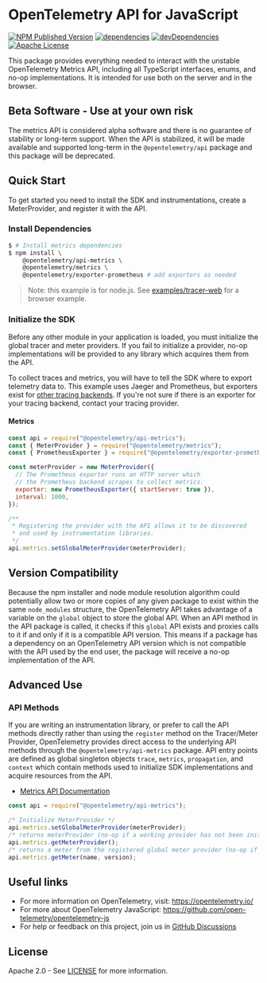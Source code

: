 # OpenTelemetry API for JavaScript

[![NPM Published Version][npm-img]][npm-url]
[![dependencies][dependencies-image]][dependencies-url]
[![devDependencies][devDependencies-image]][devDependencies-url]
[![Apache License][license-image]][license-image]

This package provides everything needed to interact with the unstable OpenTelemetry Metrics API, including all TypeScript interfaces, enums, and no-op implementations. It is intended for use both on the server and in the browser.

## Beta Software - Use at your own risk

The metrics API is considered alpha software and there is no guarantee of stability or long-term support. When the API is stabilized, it will be made available and supported long-term in the `@opentelemetry/api` package and this package will be deprecated.

## Quick Start

To get started you need to install the SDK and instrumentations, create a MeterProvider, and register it with the API.

### Install Dependencies

```sh
$ # Install metrics dependencies
$ npm install \
    @opentelemetry/api-metrics \
    @opentelemetry/metrics \
    @opentelemetry/exporter-prometheus # add exporters as needed
```

> Note: this example is for node.js. See [examples/tracer-web](https://github.com/open-telemetry/opentelemetry-js/tree/main/examples/tracer-web) for a browser example.

### Initialize the SDK

Before any other module in your application is loaded, you must initialize the global tracer and meter providers. If you fail to initialize a provider, no-op implementations will be provided to any library which acquires them from the API.

To collect traces and metrics, you will have to tell the SDK where to export telemetry data to. This example uses Jaeger and Prometheus, but exporters exist for [other tracing backends][other-tracing-backends]. If you're not sure if there is an exporter for your tracing backend, contact your tracing provider.

#### Metrics

```javascript
const api = require("@opentelemetry/api-metrics");
const { MeterProvider } = require("@opentelemetry/metrics");
const { PrometheusExporter } = require("@opentelemetry/exporter-prometheus");

const meterProvider = new MeterProvider({
  // The Prometheus exporter runs an HTTP server which
  // the Prometheus backend scrapes to collect metrics.
  exporter: new PrometheusExporter({ startServer: true }),
  interval: 1000,
});

/**
 * Registering the provider with the API allows it to be discovered
 * and used by instrumentation libraries.
 */
api.metrics.setGlobalMeterProvider(meterProvider);
```

## Version Compatibility

Because the npm installer and node module resolution algorithm could potentially allow two or more copies of any given package to exist within the same `node_modules` structure, the OpenTelemetry API takes advantage of a variable on the `global` object to store the global API. When an API method in the API package is called, it checks if this `global` API exists and proxies calls to it if and only if it is a compatible API version. This means if a package has a dependency on an OpenTelemetry API version which is not compatible with the API used by the end user, the package will receive a no-op implementation of the API.

## Advanced Use

### API Methods

If you are writing an instrumentation library, or prefer to call the API methods directly rather than using the `register` method on the Tracer/Meter Provider, OpenTelemetry provides direct access to the underlying API methods through the `@opentelemetry/api-metrics` package. API entry points are defined as global singleton objects `trace`, `metrics`, `propagation`, and `context` which contain methods used to initialize SDK implementations and acquire resources from the API.

- [Metrics API Documentation][metrics-api-docs]

```javascript
const api = require("@opentelemetry/api-metrics");

/* Initialize MeterProvider */
api.metrics.setGlobalMeterProvider(meterProvider);
/* returns meterProvider (no-op if a working provider has not been initialized) */
api.metrics.getMeterProvider();
/* returns a meter from the registered global meter provider (no-op if a working provider has not been initialized) */
api.metrics.getMeter(name, version);
```

## Useful links

- For more information on OpenTelemetry, visit: <https://opentelemetry.io/>
- For more about OpenTelemetry JavaScript: <https://github.com/open-telemetry/opentelemetry-js>
- For help or feedback on this project, join us in [GitHub Discussions][discussions-url]

## License

Apache 2.0 - See [LICENSE][license-url] for more information.

[discussions-url]: https://github.com/open-telemetry/opentelemetry-js/discussions
[license-url]: https://github.com/open-telemetry/opentelemetry-js/blob/main/LICENSE
[license-image]: https://img.shields.io/badge/license-Apache_2.0-green.svg?style=flat
[dependencies-image]: https://status.david-dm.org/gh/open-telemetry/opentelemetry-js.svg?path=packages%2Fopentelemetry-api-metrics
[dependencies-url]: https://david-dm.org/open-telemetry/opentelemetry-js?path=packages%2Fopentelemetry-api-metrics
[devDependencies-image]: https://status.david-dm.org/gh/open-telemetry/opentelemetry-js.svg?path=packages%2Fopentelemetry-api-metrics&type=dev
[devDependencies-url]: https://david-dm.org/open-telemetry/opentelemetry-js?path=packages%2Fopentelemetry-api-metrics&type=dev
[npm-url]: https://www.npmjs.com/package/@opentelemetry/api-metrics
[npm-img]: https://badge.fury.io/js/%40opentelemetry%2Fapi-metrics.svg

[trace-api-docs]: https://open-telemetry.github.io/opentelemetry-js/classes/traceapi.html
[metrics-api-docs]: https://open-telemetry.github.io/opentelemetry-js/classes/metricsapi.html
[propagation-api-docs]: https://open-telemetry.github.io/opentelemetry-js/classes/propagationapi.html
[context-api-docs]: https://open-telemetry.github.io/opentelemetry-js/classes/contextapi.html

[web]: https://github.com/open-telemetry/opentelemetry-js/tree/main/packages/opentelemetry-web
[tracing]: https://github.com/open-telemetry/opentelemetry-js/tree/main/packages/opentelemetry-tracing
[node]: https://github.com/open-telemetry/opentelemetry-js/tree/main/packages/opentelemetry-node
[metrics]: https://github.com/open-telemetry/opentelemetry-js/tree/main/packages/opentelemetry-metrics

[other-tracing-backends]: https://github.com/open-telemetry/opentelemetry-js#trace-exporters
